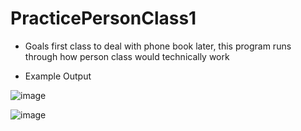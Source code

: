 # PracticePersonClass1

- Goals
first class to deal with phone book later, this program runs through how person class would technically work


- Example Output

![image](https://user-images.githubusercontent.com/97081479/170662422-49723513-d6e8-4189-a02d-f87bab70897a.png)

![image](https://user-images.githubusercontent.com/97081479/170662594-42b27e4b-d54d-4977-b0fd-f73f8ae69bba.png)

